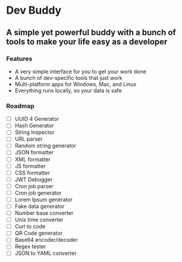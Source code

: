 # Dev Buddy

## A simple yet powerful buddy with a bunch of tools to make your life easy as a developer

### Features

- A very simple interface for you to get your work done
- A bunch of dev-specific tools that just work
- Multi-platform apps for Windows, Mac, and Linux
- Everything runs locally, so your data is safe

### Roadmap

- [ ] UUID 4 Generator
- [ ] Hash Generator
- [ ] String Inspector
- [ ] URL parser
- [ ] Random string generator
- [ ] JSON formatter
- [ ] XML formatter
- [ ] JS formatter
- [ ] CSS formatter
- [ ] JWT Debugger
- [ ] Cron job parser
- [ ] Cron job generator
- [ ] Lorem Ipsum generator
- [ ] Fake data generator
- [ ] Number base converter
- [ ] Unix time converter
- [ ] Curl to code
- [ ] QR Code generator
- [ ] Base64 encoder/decoder
- [ ] Regex tester
- [ ] JSON to YAML converter
